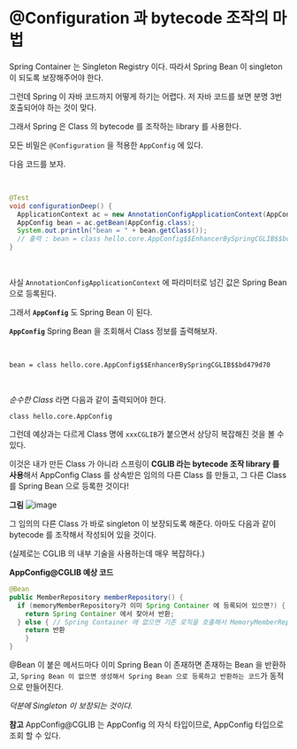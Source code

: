 # @Configuration 과 bytecode 조작의 마법


Spring Container 는 Singleton Registry 이다. 
따라서 Spring Bean 이 singleton 이 되도록 보장해주어야 한다. 

그런데 Spring 이 자바 코드까지 어떻게 하기는 어렵다. 
저 자바 코드를 보면 분명 3번 호출되어야 하는 것이 맞다.

그래서 Spring 은 Class 의 bytecode 를 조작하는 library 를 사용한다.

모든 비밀은 `@Configuration` 을 적용한 `AppConfig` 에 있다.

다음 코드를 보자.

</br> 

```java
@Test
void configurationDeep() {
  ApplicationContext ac = new AnnotationConfigApplicationContext(AppConfig.class); // AppConfig 도 Spring Bean 으로 등록된다.
  AppConfig bean = ac.getBean(AppConfig.class);
  System.out.println("bean = " + bean.getClass());
  // 출력 : bean = class hello.core.AppConfig$$EnhancerBySpringCGLIB$$bd479d70
}
```

</br> 

사실 `AnnotationConfigApplicationContext` 에 파라미터로 넘긴 값은 Spring Bean 으로 등록된다. 

그래서 **`AppConfig`** 도 Spring Bean 이 된다.

**`AppConfig`** Spring Bean 을 조회해서 Class 정보를 출력해보자.

</br> 

```text
bean = class hello.core.AppConfig$$EnhancerBySpringCGLIB$$bd479d70
```

</br> 

*순수한 Class* 라면 다음과 같이 출력되어야 한다.

`class hello.core.AppConfig`

그런데 예상과는 다르게 Class 명에 `xxxCGLIB`가 붙으면서 상당히 복잡해진 것을 볼 수 있다. 

이것은 내가 만든 Class 가 아니라 스프링이 **CGLIB 라는 bytecode 조작 library 를 사용**해서 AppConfig Class 를 상속받은 임의의 다른 Class 를 만들고, 
그 다른 Class 를 Spring Bean 으로 등록한 것이다!


**그림**
![image](https://github.com/lielocks/WIL/assets/107406265/9794f268-327d-4443-b5be-d7b29c12bd83)

그 임의의 다른 Class 가 바로 singleton 이 보장되도록 해준다. 아마도 다음과 같이 bytecode 를 조작해서 작성되어 있을 것이다.

(실제로는 CGLIB 의 내부 기술을 사용하는데 매우 복잡하다.)


**AppConfig@CGLIB 예상 코드**


```java
@Bean
public MemberRepository memberRepository() {
  if (memoryMemberRepository가 이미 Spring Container 에 등록되어 있으면?) {
    return Spring Container 에서 찾아서 반환;
  } else { // Spring Container 에 없으면 기존 로직을 호출해서 MemoryMemberRepository 를 생성하고 Spring Container 에 등록
    return 반환
    }
}
```

@Bean 이 붙은 메서드마다 이미 Spring Bean 이 존재하면 존재하는 Bean 을 반환하고, `Spring Bean 이 없으면 생성해서 Spring Bean 으로 등록하고 반환하는 코드`가 동적으로 만들어진다.

*덕분에 Singleton 이 보장되는 것이다.*


**참고** AppConfig@CGLIB 는 AppConfig 의 자식 타입이므로, AppConfig 타입으로 조회 할 수 있다.
